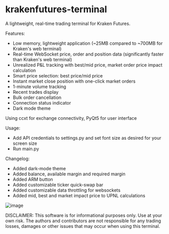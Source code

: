 # krakenfutures-terminal
A lightweight, real-time trading terminal for Kraken Futures.

Features:

- Low memory, lightweight application (~25MB compared to ~700MB for Kraken's web terminal)
- Real-time WebSocket price, order and position data (significantly faster than Kraken's web terminal)
- Unrealized P&L tracking with best/mid price, market order price impact calculation
- Smart price selection: best price/mid price 
- Instant market close position with one-click market orders
- 1-minute volume tracking
- Recent trades display
- Bulk order cancellation
- Connection status indicator
- Dark mode theme

Using ccxt for exchange connectivity, PyQt5 for user interface

Usage:
- Add API credentials to settings.py and set font size as desired for your screen size
- Run main.py

Changelog:
- Added dark-mode theme
- Added balance, available margin and required margin
- Added ARM button
- Added customizable ticker quick-swap bar
- Added customizable data throttling for websockets
- Added mid, best and market impact price to UPNL calculations

![image](https://github.com/user-attachments/assets/19c5cf74-426c-423d-8b1f-2229cac85133)

DISCLAIMER:
This software is for informational purposes only. Use at your own risk. 
The authors and contributors are not responsible for any trading losses, damages or other issues that may occur when using this terminal.

